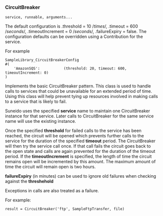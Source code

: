 ### CircuitBreaker

``` suneido
service, runnable, arguments...
```

The default configuration is .threshold = 10 /*times*/, .timeout = 600 /*seconds*/, .timeoutIncrement = 0 /*seconds*/, .failureExpiry = false. The configuration defaults can be overridden using a Contribution for the service.

For example

``` suneido
SampleLibrary_CircuitBreakerConfig
#(
    'AmazonSQS':           (threshold: 20, timeout: 600, timeoutIncrement: 0)
)
```

Implements the basic CircuitBreaker pattern. This class is used to handle calls to services that could be unavailable for an extended period of time. Using this class will help prevent tying up resources involved in making calls to a service that is likely to fail.

Suneido uses the specified **service** name to maintain one CircuitBreaker instance for that service. Later calls to CircuitBreaker for the same service name will use the existing instance.

Once the specified **threshold** for failed calls to the service has been reached, the circuit will be opened which prevents further calls to the service for the duration of the specified **timeout** period. The CircuitBreaker will then try the service call once. If that call fails the circuit goes back to the open state and calls are again prevented for the duration of the timeout period. If the **timeoutIncrement** is specified, the length of time the circuit remains open will be incremented by this amount. The maximum amount of time the circuit will remain open is two hours.

**failureExpiry** (in minutes) can be used to ignore old failures when checking against the **threshehold**

Exceptions in calls are also treated as a failure.

For example:

``` suneido
result = CircuitBreaker('ftp', SampleFtpTransfer, file)
```